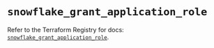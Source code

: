 # `snowflake_grant_application_role`

Refer to the Terraform Registry for docs: [`snowflake_grant_application_role`](https://registry.terraform.io/providers/snowflakedb/snowflake/2.6.0/docs/resources/grant_application_role).
